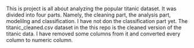 This is project is all about analyzing the popular  titanic dataset. It was divided into four parts. Namely, the cleaning part, the analysis part, modelilng and classification. I have not don the classification part yet. 
The titanic_cleaned.csv dataset in the this repo is the cleaned version of the titanic data. I have removed some columns from it and converted every column to numeric column. 
